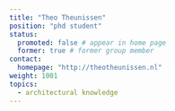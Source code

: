 ```yaml
---
title: "Theo Theunissen"
position: "phd student"
status:
  promoted: false # appear in home page
  former: true # former group member
contact:
  homepage: "http://theotheunissen.nl"
weight: 1001
topics:
  - architectural knowledge 
---
```

